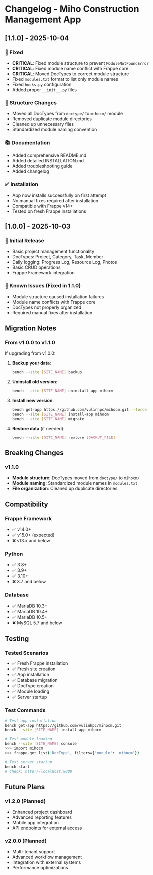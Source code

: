 # Changelog - Miho Construction Management App

## [1.1.0] - 2025-10-04

### 🔧 Fixed
- **CRITICAL**: Fixed module structure to prevent `ModuleNotFoundError`
- **CRITICAL**: Fixed module name conflict with Frappe core
- **CRITICAL**: Moved DocTypes to correct module structure
- Fixed `modules.txt` format to list only module names
- Fixed `hooks.py` configuration
- Added proper `__init__.py` files

### 📁 Structure Changes
- Moved all DocTypes from `doctype/` to `mihocm/` module
- Removed duplicate module directories
- Cleaned up unnecessary files
- Standardized module naming convention

### 📚 Documentation
- Added comprehensive README.md
- Added detailed INSTALLATION.md
- Added troubleshooting guide
- Added changelog

### ✅ Installation
- App now installs successfully on first attempt
- No manual fixes required after installation
- Compatible with Frappe v14+
- Tested on fresh Frappe installations

## [1.0.0] - 2025-10-03

### 🎉 Initial Release
- Basic project management functionality
- DocTypes: Project, Category, Task, Member
- Daily logging: Progress Log, Resource Log, Photos
- Basic CRUD operations
- Frappe Framework integration

### 🐛 Known Issues (Fixed in 1.1.0)
- Module structure caused installation failures
- Module name conflicts with Frappe core
- DocTypes not properly organized
- Required manual fixes after installation

## Migration Notes

### From v1.0.0 to v1.1.0
If upgrading from v1.0.0:

1. **Backup your data**:
   ```bash
   bench --site [SITE_NAME] backup
   ```

2. **Uninstall old version**:
   ```bash
   bench --site [SITE_NAME] uninstall-app mihocm
   ```

3. **Install new version**:
   ```bash
   bench get-app https://github.com/vulinhpc/mihocm.git --force
   bench --site [SITE_NAME] install-app mihocm
   bench --site [SITE_NAME] migrate
   ```

4. **Restore data** (if needed):
   ```bash
   bench --site [SITE_NAME] restore [BACKUP_FILE]
   ```

## Breaking Changes

### v1.1.0
- **Module structure**: DocTypes moved from `doctype/` to `mihocm/`
- **Module naming**: Standardized module names in `modules.txt`
- **File organization**: Cleaned up duplicate directories

## Compatibility

### Frappe Framework
- ✅ v14.0+
- ✅ v15.0+ (expected)
- ❌ v13.x and below

### Python
- ✅ 3.8+
- ✅ 3.9+
- ✅ 3.10+
- ❌ 3.7 and below

### Database
- ✅ MariaDB 10.3+
- ✅ MariaDB 10.4+
- ✅ MariaDB 10.5+
- ❌ MySQL 5.7 and below

## Testing

### Tested Scenarios
- ✅ Fresh Frappe installation
- ✅ Fresh site creation
- ✅ App installation
- ✅ Database migration
- ✅ DocType creation
- ✅ Module loading
- ✅ Server startup

### Test Commands
```bash
# Test app installation
bench get-app https://github.com/vulinhpc/mihocm.git
bench --site [SITE_NAME] install-app mihocm

# Test module loading
bench --site [SITE_NAME] console
>>> import mihocm
>>> frappe.get_list('DocType', filters={'module': 'mihocm'})

# Test server startup
bench start
# Check: http://localhost:8000
```

## Future Plans

### v1.2.0 (Planned)
- Enhanced project dashboard
- Advanced reporting features
- Mobile app integration
- API endpoints for external access

### v2.0.0 (Planned)
- Multi-tenant support
- Advanced workflow management
- Integration with external systems
- Performance optimizations
